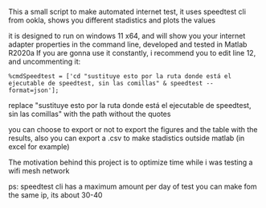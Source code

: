 This a small script to make automated internet test, it uses speedtest cli from ookla, shows you different stadistics and plots the values

it is designed to run on windows 11 x64, and will show you your internet adapter properties in the command line,
developed and tested in Matlab R2020a
If you are gonna use it constantly, i recommend you to edit line 12, and uncommenting it:

    %cmdSpeedtest = ['cd "sustituye esto por la ruta donde está el ejecutable de speedtest, sin las comillas" & speedtest --format=json'];
replace "sustituye esto por la ruta donde está el ejecutable de speedtest, sin las comillas" with the path without the quotes

you can choose to export or not to export the figures and the table with the results, also you can export a .csv to make stadistics outside matlab (in excel for example)

The motivation behind this project is to optimize time while i was testing a wifi mesh network

ps: speedtest cli has a maximum amount per day of test you can make fom the same ip, its about 30-40 
